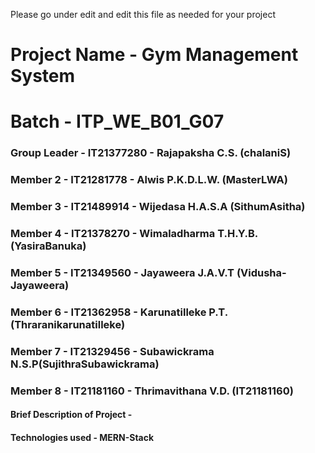 Please go under edit and edit this file as needed for your project

# Project Name - Gym Management System
# Batch - ITP_WE_B01_G07
### Group Leader - IT21377280 - Rajapaksha C.S. (chalaniS)
### Member 2 - IT21281778 - Alwis P.K.D.L.W. (MasterLWA)
### Member 3 - IT21489914 - Wijedasa H.A.S.A (SithumAsitha)
### Member 4 - IT21378270 - Wimaladharma T.H.Y.B.(YasiraBanuka)
### Member 5 - IT21349560 - Jayaweera J.A.V.T (Vidusha-Jayaweera)
### Member 6 - IT21362958 - Karunatilleke P.T. (Thraranikarunatilleke)
### Member 7 - IT21329456 - Subawickrama N.S.P(SujithraSubawickrama)
### Member 8 - IT21181160 - Thrimavithana V.D. (IT21181160)

#### Brief Description of Project - 
#### Technologies used - MERN-Stack




